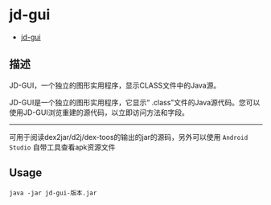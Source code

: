 # jd-gui

- [jd-gui](https://github.com/java-decompiler/jd-gui/releases)

## 描述

JD-GUI，一个独立的图形实用程序，显示CLASS文件中的Java源。

JD-GUI是一个独立的图形实用程序，它显示“ .class”文件的Java源代码。您可以使用JD-GUI浏览重建的源代码，以立即访问方法和字段。

---

可用于阅读dex2jar/d2j/dex-toos的输出的jar的源码，另外可以使用 `Android Studio` 自带工具查看apk资源文件

## Usage

```
java -jar jd-gui-版本.jar
```
